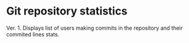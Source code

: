 # Git repository statistics

Ver. 1. Displays list of users making commits in the repository and their commited lines stats.
